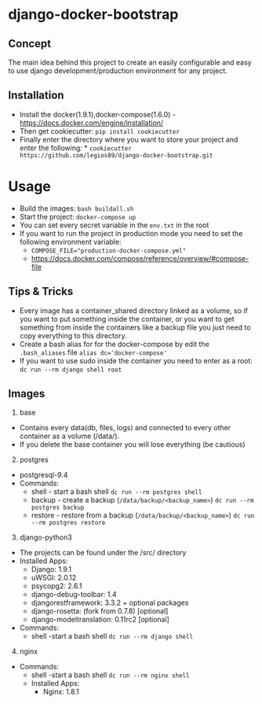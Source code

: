 # django-docker-bootstrap

## Concept
The main idea behind this project to create an easily configurable and easy to use django
development/production environment for any project.

## Installation
* Install the docker(1.9.1),docker-compose(1.6.0) - https://docs.docker.com/engine/installation/
* Then get cookiecutter: ```pip install cookiecutter```
* Finally enter the directory where you want to store your project and enter the following:
      * ```cookiecutter https://github.com/legios89/django-docker-bootstrap.git```

# Usage
* Build the images: ```bash buildall.sh```
* Start the project: ```docker-compose up ```
* You can set every secret variable in the  ```env.txt``` in the root
* If you want to run the project in production mode you need to set the following environment variable:         
    * ```COMPOSE_FILE="production-docker-compose.yml"```
    * https://docs.docker.com/compose/reference/overview/#compose-file

## Tips & Tricks
* Every image has a container_shared directory linked as a volume, so if you want to put something inside the container, or
you want to get something from inside the containers like a backup file you just need to copy everything to this directory.
* Create a bash alias for for the docker-compose by edit the ```.bash_aliases``` file ```alias dc='docker-compose'```
* If you want to use sudo inside the container you need to enter as a root: ```dc run --rm django shell root```

## Images
1. base
 * Contains every data(db, files, logs) and connected to every other container as a volume (/data/).
 * If you delete the base container you will lose everything (be cautious)
2. postgres
 * postgresql-9.4
 * Commands:
    * shell - start a bash shell ```dc run --rm postgres shell```
    * backup - create a backup (```/data/backup/<backup_name>```) ```dc run --rm postgres backup```
    * restore - restore from a backup (```/data/backup/<backup_name>```) ```dc run --rm postgres restore```
3. django-python3
 * The projects can be found under the /src/ directory
 * Installed Apps:
    * Django: 1.9.1
    * uWSGI: 2.0.12
    * psycopg2: 2.6.1
    * django-debug-toolbar: 1.4
    * djangorestframework: 3.3.2 + optional packages
    * django-rosetta: (fork from 0.7.8) [optional]
    * django-modeltranslation: 0.11rc2 [optional]
 * Commands:
   * shell -start a bash shell ```dc run --rm django shell```
4. nginx
 * Commands:
   * shell -start a bash shell ```dc run --rm nginx shell```
   * Installed Apps:
      * Nginx: 1.8.1
